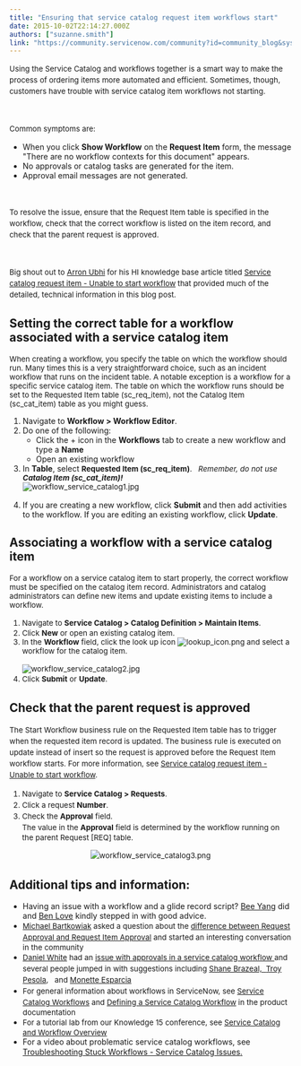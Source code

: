 ```yaml
---
title: "Ensuring that service catalog request item workflows start"
date: 2015-10-02T22:14:27.000Z
authors: ["suzanne.smith"]
link: "https://community.servicenow.com/community?id=community_blog&sys_id=289d6a69dbd0dbc01dcaf3231f9619ef"
---
```

<p style="font-size: 13.3333330154419px;"><span style="font-size: 13.3333330154419px; line-height: 1.5em;">Using the Service Catalog and workflows together is a smart way to make the process of ordering items more automated and efficient. Sometimes, though, customers have trouble with service catalog item workflows not starting. </span></p><p style="font-size: 13.3333330154419px;"><span style="font-size: 13.3333330154419px; line-height: 1.5em;"><br/></span></p><p style="font-size: 13.3333330154419px;"><span style="font-size: 13.3333330154419px; line-height: 1.5em;">Common symptoms are:</span></p><ul><li>When you click <strong>Show Workflow</strong> on the <strong>Request Item</strong> form, the message "There are no workflow contexts for this document" appears.</li><li>No approvals or catalog tasks are generated for the item.</li><li>Approval email messages are not generated.</li></ul><p style="font-size: 13.3333330154419px;"><span style="font-size: 13.3333330154419px; line-height: 1.5em;"><br/></span></p><p style="font-size: 13.3333330154419px;"><span style="font-size: 13.3333330154419px; line-height: 1.5em;">To resolve the issue, ensure that the Request Item table is specified in the workflow, check that the correct workflow is listed on the item record, and check that the parent request is approved.</span></p><p style="font-size: 13.3333330154419px;"><span style="font-size: 13.3333330154419px; line-height: 1.5em;"><br/></span></p><p style="font-size: 13.3333330154419px;"><span style="font-size: 13.3333330154419px; line-height: 1.5em;">Big shout out to <a title="Arron Ubhi" __default_attr="14354" __jive_macro_name="user" class="jive_macro_user jive_macro" data-orig-content="Arron Ubhi" href="/community?id=community_user_profile&user=e88216e9dbd81fc09c9ffb651f96192c">Arron Ubhi</a> for his HI knowledge base article titled <a title="i.service-now.com/kb_view.do?sysparm_article=KB0551184" href="https://hi.service-now.com/kb_view.do?sysparm_article=KB0551184">Service catalog request item - Unable to start workflow</a> that provided much of the detailed, technical information in this blog post. <br/></span></p><p style="font-size: 13.3333330154419px;"></p><h2>Setting the correct table for a workflow associated with a service catalog item</h2><p><span style="font-size: 13.3333330154419px;">When creating a workflow, you specify the table on which the workflow should run. Many times this is a very straightforward choice, such as an incident workflow that runs on the incident table. A notable exception is a workflow for a specific service catalog item. The table on which the workflow runs should be set to the Requested Item table (sc_req_item), not the Catalog Item (sc_cat_item) table as you might guess.</span></p><ol><li>Navigate to <strong>Workflow &gt; Workflow Editor</strong>.</li><li>Do one of the following:<ul><li>Click the + icon in the <strong>Workflows</strong> tab to create a new workflow and type a <strong>Name</strong></li><li>Open an existing workflow</li></ul></li><li>In <strong>Table</strong>, select <span style="font-size: 13.3333330154419px;"><strong>Requested Item (sc_req_item)</strong>.   <em>Remember, do not use </em><strong><em>Catalog Item (sc_cat_item)!</em></strong><br/><img  alt="workflow_service_catalog1.jpg" class="image-0 jive-image" src="21caf33ddbdcdf04e9737a9e0f9619fc.iix" style="height: auto; display: block; margin-left: auto; margin-right: auto;"/><br/></span></li><li>If you are creating a new workflow, click <strong>Submit</strong> and then add activities to the workflow. If you are editing an existing workflow, click <strong>Update</strong>.</li></ol><p></p><h2>Associating a workflow with a service catalog item</h2><p><span style="font-size: 13.3333330154419px;">For a workflow on a service catalog item to start properly, the correct workflow must be specified on the catalog item record. Administrators and catalog administrators can define new items and update existing items to include a workflow.</span></p><ol style="font-size: 13.3333330154419px;"><li><span style="font-size: 10pt; line-height: 1.5em;">Navigate to </span><span style="font-size: 10pt; line-height: 1.5em;"><strong>Service Catalog &gt; Catalog Definition &gt; Maintain Items</strong></span><span style="font-size: 10pt; line-height: 1.5em;">.</span></li><li>Click <strong>New</strong> or open an existing catalog item.</li><li>In the <strong>Workflow</strong> field, click the look up icon <img   alt="lookup_icon.png" class="image-0 jive-image" src="18fa788adb109f048c8ef4621f961985.iix" style="height: auto;"/> and select a workflow for the catalog item.<br/><br/><img  alt="workflow_service_catalog2.jpg" class="image-1 jive-image" src="070be54adb98d7041dcaf3231f9619f6.iix" style="height: auto; display: block; margin-left: auto; margin-right: auto;"/></li><li><span style="font-size: 10pt; line-height: 1.5em;">Click <strong>Submit</strong> or <strong>Update</strong>.<br/></span></li></ol><p></p><h2>Check that the parent request is approved</h2><p><span style="font-size: 13.3333330154419px; line-height: 1.5em;">The Start Workflow business rule on the Requested Item table has to trigger when the requested item record is updated. The business rule is executed on update instead of insert so the request is approved before the Request Item workflow starts. For more information, see<span style="font-size: 13.3333330154419px;"> </span><a title="i.service-now.com/kb_view.do?sysparm_article=KB0551184" href="https://hi.service-now.com/kb_view.do?sysparm_article=KB0551184" style="font-size: 13.3333330154419px;">Service catalog request item - Unable to start workflow</a><span style="font-size: 13.3333330154419px;">.</span></span></p><ol style="font-size: 13.3333330154419px;"><li><span style="font-size: 10pt; line-height: 1.5em;">Navigate to <strong>Service Catalog &gt; Requests</strong>.</span></li><li><span style="font-size: 10pt; line-height: 1.5em;">Click a request <strong>Number</strong>.</span></li><li><span style="font-size: 10pt; line-height: 1.5em;">Check the <strong>Approval</strong> field. <br/>The value in the <strong>Approval</strong> field is determined by the workflow running on the parent Request [REQ] table.</span></li></ol><p style="text-align: center;"><span style="font-size: 10pt; line-height: 1.5em;"><img   alt="workflow_service_catalog3.png" class="image-0 jive-image" src="eb1d5006db5c9fc068c1fb651f961952.iix" style="height: auto;"/><br/></span></p><p></p><h2></h2><h2>Additional tips and information:</h2><ul><li>Having an issue with a workflow and a glide record script? <a title="Bee Yang" __default_attr="13724" __jive_macro_name="user" class="jive_macro_user jive_macro" data-orig-content="Bee Yang" href="/community?id=community_user_profile&user=fbdf8661db581fc09c9ffb651f9619e1">Bee Yang</a> did and <a title="Ben Love" __default_attr="4452" __jive_macro_name="user" class="jive_macro_user jive_macro" data-orig-content="Ben Love" href="/community?id=community_user_profile&user=685e46e5dbd41fc09c9ffb651f9619ec">Ben Love</a> kindly stepped in with good advice.</li><li><span style="font-size: 10pt; line-height: 1.5em;"><a __default_attr="2225" __jive_macro_name="user" class="jive_macro_user jive_macro" data-orig-content="Michael Bartkowiak" href="/community?id=community_user_profile&user=90601669db581fc09c9ffb651f961932" modifiedtitle="true" title="Michael Bartkowiak">Michael Bartkowiak</a> asked a question about t<span style="font-size: 13.3333330154419px;">he </span><a title="" _jive_internal="true" href="/community?id=community_question&sys_id=58debea5db58dbc01dcaf3231f961983" style="font-size: 13.3333330154419px;">difference between Request Approval and Request Item Approval</a> and started an interesting conversation in the community<br/></span></li><li><span style="font-size: 10pt; line-height: 1.5em;"><a title="Daniel White" __default_attr="4828" __jive_macro_name="user" class="jive_macro_user jive_macro" data-orig-content="Daniel White" href="/community?id=community_user_profile&user=8653d669db1c1fc09c9ffb651f9619ba">Daniel White</a> had an <a title="" _jive_internal="true" href="/community?id=community_question&sys_id=ea800325db98dbc01dcaf3231f9619a3">issue with approvals in a service catalog workflow </a>and several people jumped in with suggestions including <a __default_attr="2755" __jive_macro_name="user" class="jive_macro_user jive_macro" data-orig-content="Shane Brazeal,&nbsp; " href="/community?id=community_user_profile&user=72115a25db981fc09c9ffb651f96195f" modifiedtitle="true" title="Shane Brazeal,  ">Shane Brazeal,&nbsp; </a><a title="Troy Pesola" __default_attr="3990" __jive_macro_name="user" class="jive_macro_user jive_macro" data-orig-content="Troy Pesola" href="/community?id=community_user_profile&user=85521629dbd81fc09c9ffb651f9619bd">Troy Pesola</a>,   and <a __default_attr="3506" __jive_macro_name="user" class="jive_macro_user jive_macro" data-orig-content="Monette Esparcia" href="/community?id=community_user_profile&user=de2e8a25dbd41fc09c9ffb651f9619ce" modifiedtitle="true" title="Monette Esparcia">Monette Esparcia</a></span></li><li><span style="font-size: 10pt; line-height: 1.5em;">For general information about workflows in ServiceNow, see <a title="ki.servicenow.com/index.php?title=Service_Catalog_Workflows" href="http://wiki.servicenow.com/index.php?title=Service_Catalog_Workflows">Service Catalog Workflows</a> and <a title="ki.servicenow.com/index.php?title=Defining_a_Service_Catalog_Workflow" href="http://wiki.servicenow.com/index.php?title=Defining_a_Service_Catalog_Workflow">Defining a Service Catalog Workflow</a> i</span><span style="font-size: 10pt; line-height: 1.5em;">n the product documentation</span></li><li><span style="font-size: 10pt; line-height: 1.5em;">For a tutorial lab from our Knowledge 15 conference, see <a title="i.service-now.com/kb_view.do?sysparm_article=KB0538590" href="https://hi.service-now.com/kb_view.do?sysparm_article=KB0538590">Service Catalog and Workflow Overview</a><br/></span></li><li>For a video about problematic service catalog workflows, see <a href="https://www.youtube.com/watch?v=OFRFrUl7nP0">Troubleshooting Stuck Workflows - Service Catalog Issues<span style="font-size: 10pt; line-height: 1.5em;">.</span></a></li></ul>